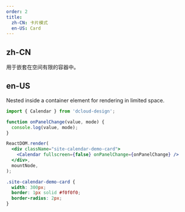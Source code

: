 ```yaml
---
order: 2
title:
  zh-CN: 卡片模式
  en-US: Card
---
```


## zh-CN

用于嵌套在空间有限的容器中。

## en-US

Nested inside a container element for rendering in limited space.

```jsx
import { Calendar } from 'dcloud-design';

function onPanelChange(value, mode) {
  console.log(value, mode);
}

ReactDOM.render(
  <div className="site-calendar-demo-card">
    <Calendar fullscreen={false} onPanelChange={onPanelChange} />
  </div>,
  mountNode,
);
```

```css
.site-calendar-demo-card {
  width: 300px;
  border: 1px solid #f0f0f0;
  border-radius: 2px;
}
```

<style>
  [data-theme="dark"] .site-calendar-demo-card {
    border: 1px solid #303030;
  }
</style>
